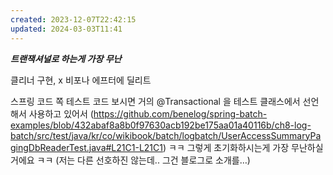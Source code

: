 ```yaml
---
created: 2023-12-07T22:42:15
updated: 2024-03-03T11:41
---
```

***트랜잭셔널로 하는게 가장 무난***

클리너 구현, x
비포나 에프터에 딜리트

스프링 코드 쪽 테스트 코드 보시면 거의 @Transactional 을 테스트 클래스에서 선언해서 사용하고 있어서 (https://github.com/benelog/spring-batch-examples/blob/432abaf8a8b0f97630acb192be175aa01a40116b/ch8-log-batch/src/test/java/kr/co/wikibook/batch/logbatch/UserAccessSummaryPagingDbReaderTest.java#L21C1-L21C1)  ㅋㅋ 그렇게 초기화하시는게 가장 무난하실거에요 ㅋㅋ 
(저는 다른 선호하진 않는데.. 그건 블로그로 소개를…)